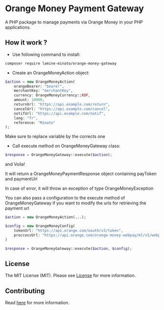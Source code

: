 
# Orange Money Payment Gateway

A PHP package to manage payments via Orange Money in your PHP applications.

## How it work ?
* Use following command to install:
```bash
composer require lamine-minato/orange-money-gateway
```
* Create an OrangeMoneyAction object:
```php
$action = new OrangeMoneyAction(
    orangeBearer: "bearer",
    merchantKey: "merchantKey",
    currency: OrangeMoneyCurrency::XOF,
    amount: 10000,
    returnUrl: "https://api.example.com/return",
    cancelUrl: "https://api.example.com/cancel",
    notifUrl: "https://api.example.com/notif",
    lang: "fr",
    reference: "Minato"
);
```
Make sure to replace variable by the corrects one
* Call execute method on OrangeMoneyGateway class:
```php
$response = OrangeMoneyGateway::execute($action);
```
and Voila!

It will return a OrangeMoneyPaymentResponse object containing payToken and paymentUrl

In case of error, it will throw an exception of type OrangeMoneyException

You can also pass a configuration to the execute method of OrangeMoneyGateway if you want to modify the urls for retrieving the payment url

```php
$action = new OrangeMoneyAction(...);

$config = new OrangeMoneyConfig(
    tokenUrl: "https://api.orange.com/oauth/v3/token",
    proccessUrl: "https://api.orange.com/orange-money-webpay/ml/v1/webpayment",
)

$response = OrangeMoneyGateway::execute($action, $config);
```

## License

The MIT License (MIT). Please see [License](https://github.com/minato223/orange-money-gateway/blob/master/LICENSE) for more information.

## Contributing

Read [here](https://github.com/minato223/orange-money-gateway/blob/master/CONTRIBUTING.md) for more information.